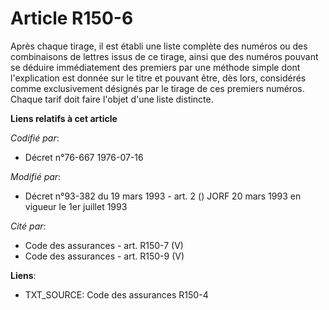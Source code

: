 # Article R150-6

Après chaque tirage, il est établi une liste complète des numéros ou des combinaisons de lettres issus de ce tirage, ainsi
que des numéros pouvant se déduire immédiatement des premiers par une méthode simple dont l'explication est donnée sur le
titre et pouvant être, dès lors, considérés comme exclusivement désignés par le tirage de ces premiers numéros. Chaque tarif
doit faire l'objet d'une liste distincte.

**Liens relatifs à cet article**

_Codifié par_:

  - Décret n°76-667 1976-07-16

_Modifié par_:

  - Décret n°93-382 du 19 mars 1993 - art. 2 () JORF 20 mars 1993 en vigueur le 1er juillet 1993

_Cité par_:

  - Code des assurances - art. R150-7 (V)
  - Code des assurances - art. R150-9 (V)

**Liens**:

  - TXT_SOURCE: Code des assurances R150-4
